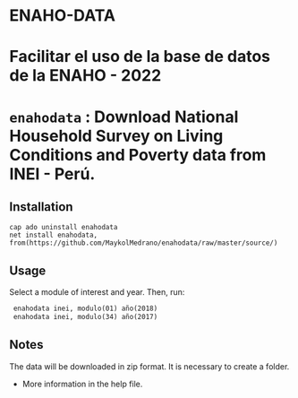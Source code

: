 # ENAHO-DATA
# Facilitar el uso de la base de datos de la ENAHO - 2022
# `enahodata` : Download National Household Survey on Living Conditions and Poverty data from INEI - Perú.

## Installation

```
cap ado uninstall enahodata 
net install enahodata, from(https://github.com/MaykolMedrano/enahodata/raw/master/source/)
```

## Usage

Select a module of interest and year. Then, run:

```stata
 enahodata inei, modulo(01) año(2018)
 enahodata inei, modulo(34) año(2017)
```

## Notes

The data will be downloaded in zip format. It is necessary to create a folder.

- More information in the help file.
